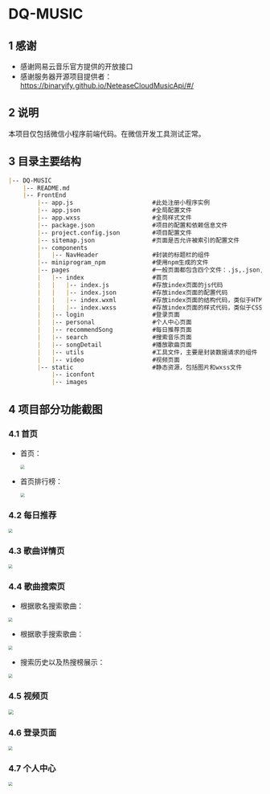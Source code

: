 # DQ-MUSIC

## 1 感谢
- 感谢网易云音乐官方提供的开放接口
- 感谢服务器开源项目提供者：https://binaryify.github.io/NeteaseCloudMusicApi/#/

## 2 说明

本项目仅包括微信小程序前端代码。在微信开发工具测试正常。

## 3 目录主要结构

```markdown
|-- DQ-MUSIC
    |-- README.md
    |-- FrontEnd
        |-- app.js						#此处注册小程序实例
        |-- app.json					#全局配置文件
        |-- app.wxss					#全局样式文件
        |-- package.json				#项目的配置和依赖信息文件
        |-- project.config.json			#项目配置文件
        |-- sitemap.json				#页面是否允许被索引的配置文件
        |-- components
        |   |-- NavHeader				#封装的标题栏的组件
        |-- miniprogram_npm				#使用npm生成的文件
        |-- pages						#一般页面都包含四个文件：.js,.json,.wxml和.wxss
        |   |-- index					#首页
        |   |   |-- index.js			#存放index页面的js代码
        |   |   |-- index.json			#存放index页面的配置代码
        |   |   |-- index.wxml			#存放index页面的结构代码，类似于HTML文件
        |   |   |-- index.wxss			#存放index页面的样式代码，类似于CSS文件
        |   |-- login					#登录页面
        |   |-- personal				#个人中心页面
        |   |-- recommendSong			#每日推荐页面
        |   |-- search					#搜索音乐页面
        |   |-- songDetail				#播放歌曲页面
        |   |-- utils					#工具文件，主要是封装数据请求的组件
        |   |-- video					#视频页面
        |-- static						#静态资源，包括图片和wxss文件
            |-- iconfont
            |-- images

```

## 4 项目部分功能截图

### 4.1 首页

- 首页：

    <img src= https://raw.githubusercontent.com/DQ-Li/DQ-MUSIC/master/FrontEnd/static/images/readme/indexFig1.png style="zoom:50%;" />

  

- 首页排行榜：

    <img src=     https://raw.githubusercontent.com/DQ-Li/DQ-MUSIC/master/FrontEnd/static/images/readme/indexFig2.png      style="zoom:50%;" />
   
     

### 4.2 每日推荐

 <img src=     https://raw.githubusercontent.com/DQ-Li/DQ-MUSIC/master/FrontEnd/static/images/readme/recommendSong.png      style="zoom:50%;" />

### 4.3 歌曲详情页

 <img src=    https://raw.githubusercontent.com/DQ-Li/DQ-MUSIC/master/FrontEnd/static/images/readme/songDetail.png     style="zoom:50%;" />

### 4.4 歌曲搜索页

- 根据歌名搜索歌曲：

 <img src=     https://raw.githubusercontent.com/DQ-Li/DQ-MUSIC/master/FrontEnd/static/images/readme/searchFig1.png      style="zoom:50%;" />

- 根据歌手搜索歌曲：

 <img src=     https://raw.githubusercontent.com/DQ-Li/DQ-MUSIC/master/FrontEnd/static/images/readme/searchFig2.png      style="zoom:50%;" />

- 搜索历史以及热搜榜展示：

 <img src=     https://raw.githubusercontent.com/DQ-Li/DQ-MUSIC/master/FrontEnd/static/images/readme/searchFig3.png      style="zoom:50%;" />

### 4.5 视频页

 <img src=     https://raw.githubusercontent.com/DQ-Li/DQ-MUSIC/master/FrontEnd/static/images/readme/video.png      style="zoom:60%;" />

### 4.6 登录页面

 <img src=     https://raw.githubusercontent.com/DQ-Li/DQ-MUSIC/master/FrontEnd/static/images/readme/login.png      style="zoom:50%;" />

### 4.7 个人中心

 <img src=     https://raw.githubusercontent.com/DQ-Li/DQ-MUSIC/master/FrontEnd/static/images/readme/personal.png      style="zoom:50%;" />

​    





